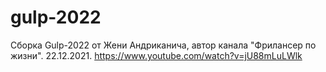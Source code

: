 # gulp-2022
Сборка Gulp-2022 от Жени Андриканича, автор канала "Фрилансер по жизни". 22.12.2021. https://www.youtube.com/watch?v=jU88mLuLWlk
